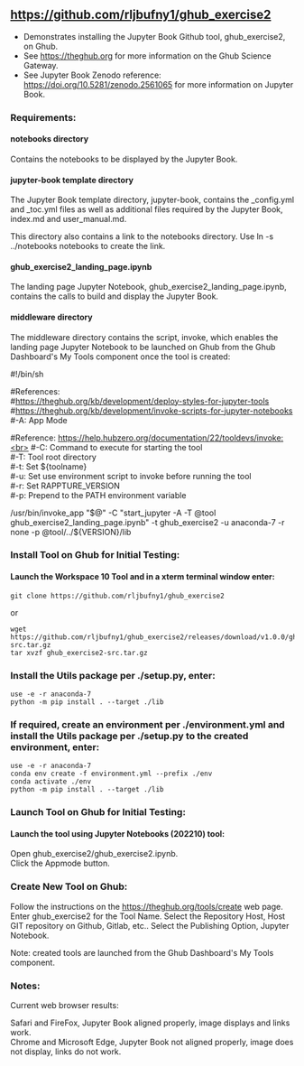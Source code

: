 ## https://github.com/rljbufny1/ghub_exercise2

- Demonstrates installing the Jupyter Book Github tool, ghub_exercise2, on Ghub.<br>
- See https://theghub.org for more information on the Ghub Science Gateway.<br> 
- See Jupyter Book Zenodo reference: https://doi.org/10.5281/zenodo.2561065 for more information on Jupyter Book.

### Requirements:

#### notebooks directory

Contains the notebooks to be displayed by the Jupyter Book.

#### jupyter-book template directory

The Jupyter Book template directory, jupyter-book, contains the _config.yml and _toc.yml files as well as 
additional files required by the Jupyter Book, index.md and user_manual.md.

This directory also contains a link to the notebooks directory. Use ln -s ../notebooks notebooks to create the link.

#### ghub_exercise2_landing_page.ipynb

The landing page Jupyter Notebook, ghub_exercise2_landing_page.ipynb, contains the calls to build and display the Jupyter Book.

#### middleware directory

The middleware directory contains the script, invoke, which enables the landing page Jupyter Notebook to be launched on Ghub from the Ghub Dashboard's My Tools component once the tool is created:

#!/bin/sh

#References:<br> 
#https://theghub.org/kb/development/deploy-styles-for-jupyter-tools<br>
#https://theghub.org/kb/development/invoke-scripts-for-jupyter-notebooks<br>
#-A: App Mode<br>

#Reference: https://help.hubzero.org/documentation/22/tooldevs/invoke:<br>
#-C: Command to execute for starting the tool<br>
#-T: Tool root directory<br>
#-t: Set ${toolname}<br>
#-u: Set use environment script to invoke before running the tool<br>
#-r: Set RAPPTURE_VERSION<br>
#-p: Prepend to the PATH environment variable<br>

/usr/bin/invoke_app "$@" -C "start_jupyter -A -T @tool ghub_exercise2_landing_page.ipynb" -t ghub_exercise2 -u anaconda-7 -r none -p @tool/../${VERSION}/lib

### Install Tool on Ghub for Initial Testing:

#### Launch the Workspace 10 Tool and in a xterm terminal window enter:<br />

```
git clone https://github.com/rljbufny1/ghub_exercise2
```
or 
```
wget https://github.com/rljbufny1/ghub_exercise2/releases/download/v1.0.0/ghub_exercise2-src.tar.gz
tar xvzf ghub_exercise2-src.tar.gz
```

### Install the Utils package per ./setup.py, enter:

```
use -e -r anaconda-7
python -m pip install . --target ./lib
```

### If required, create an environment per ./environment.yml and install the Utils package per ./setup.py to the created environment, enter:

```
use -e -r anaconda-7
conda env create -f environment.yml --prefix ./env
conda activate ./env
python -m pip install . --target ./lib

```

### Launch Tool on Ghub for Initial Testing:

#### Launch the tool using Jupyter Notebooks (202210) tool:<br />

Open ghub_exercise2/ghub_exercise2.ipynb.<br />
Click the Appmode button.<br />

### Create New Tool on Ghub:

Follow the instructions on the https://theghub.org/tools/create web page. Enter ghub_exercise2 for the Tool Name. Select the Repository Host, Host GIT repository on Github, Gitlab, etc.. Select the Publishing Option, Jupyter Notebook.  

Note: created tools are launched from the Ghub Dashboard's My Tools component.

### Notes:

Current web browser results:

Safari and FireFox, Jupyter Book aligned properly, image displays and links work.<br>
Chrome and Microsoft Edge, Jupyter Book not aligned properly, image does not display, links do not work.
